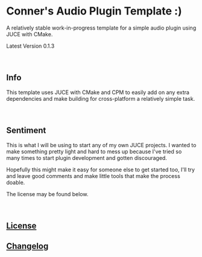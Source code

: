#       Conner's Audio Plugin Template :)
A relatively stable work-in-progress template for a
simple audio plugin using JUCE with CMake.
<br/>

Latest Version 0.1.3
<br/><br/><br/>

##      Info
This template uses JUCE with CMake and CPM to easily add on any
extra dependencies and make building for cross-platform a
relatively simple task.
<br/><br/><br/>

##        Sentiment
This is what I will be using to start any of my own JUCE
projects. I wanted to make something pretty light and hard
to mess up because I've tried so many times to start plugin
development and gotten discouraged.

Hopefully this might make it easy for someone else to get
started too, I'll try and leave good comments and make little
tools that make the process doable.

The license may be found below.
<br/><br/><br/>

##            [License](/License.md)


##            [Changelog](/Changelog.md)